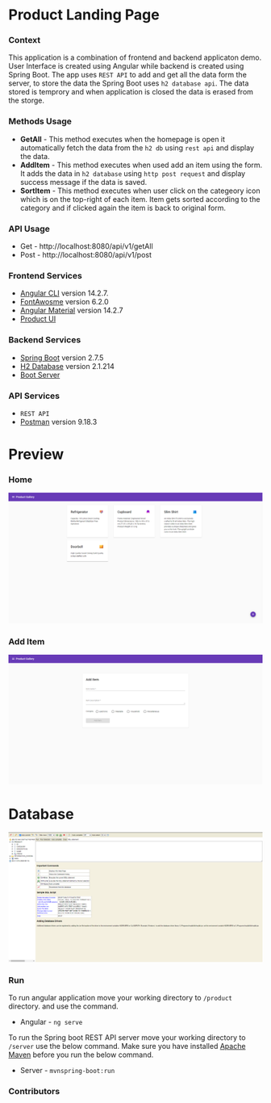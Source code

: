 # Product Landing Page

### Context

This application is a combination of frontend and backend applicaton demo. User Interface is created using Angular while backend is created using Spring Boot. The app uses `REST API` to add and get all the data form the server, to store the data the Spring Boot uses `h2 database api`. The data stored is temprory and when application is closed the data is erased from the storge.

### Methods Usage
- **GetAll** - This method executes when the homepage is open it automatically fetch the data from the `h2 db` using `rest api` and display the data.
- **AddItem** - This method executes when used add an item using the form. It adds the data in `h2 database` using `http post request` and display success message if the data is saved.
- **SortItem** - This method executes when user click on the categeory icon which is on the top-right of each item. Item gets sorted according to the category and if clicked again the item is back to original form.

### API Usage
- Get - http://localhost:8080/api/v1/getAll
- Post - http://localhost:8080/api/v1/post

### Frontend Services

- [Angular CLI](https://github.com/angular/angular-cli) version 14.2.7.
- [FontAwosme](https://fontawesome.com/icons/) version 6.2.0
- [Angular Material](https://material.angular.io/) version 14.2.7
- [Product UI](./product/)

### Backend Services

- [Spring Boot](https://spring.io/projects/spring-boot) version 2.7.5
- [H2 Database](https://www.h2database.com/html/main.html) version 2.1.214
- [Boot Server](./server)

### API Services

- `REST API`
- [Postman](https://www.postman.com/) version 9.18.3

# Preview

### Home

![](./home.PNG)

### Add Item

![](./add.PNG)

# Database

![](./h2.PNG)

### Run

To run angular application move your working directory to `/product` directory. and use the command.

- Angular - `ng serve`

To run the Spring boot REST API server move your working directory to `/server` use the below command. Make sure you have installed [Apache Maven](https://maven.apache.org/) before you run the below command.

- Server - `mvnspring-boot:run`

### Contributors
